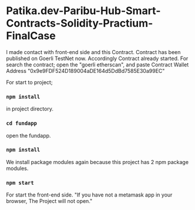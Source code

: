 # Patika.dev-Paribu-Hub-Smart-Contracts-Solidity-Practium-FinalCase

I made contact with front-end side and this Contract. Contract has been published on Goerli TestNet now. Accordingly Contract 
already started.
For search the contract;
open the "goerli etherscan",
and paste Contract Wallet Address "0x9e9FDF524D189004aDE164d5DdBd7585E30a99EC"


For start to project;
### `npm install`
in project directory.

### `cd fundapp`
open the fundapp.

### `npm install`
We install package modules again because this project has 2 npm package modules.

### `npm start`
For start the front-end side.
"If you have not a metamask app in your browser, The Project will not open."





